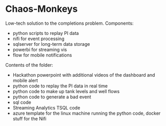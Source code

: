 # Chaos-Monkeys

Low-tech solution to the completions problem. Components:
- python scripts to replay PI data
- nifi for event processing
- sqlserver for long-term data storage
- powerbi for streaming vis
- flow for mobile notifications

Contents of the folder:
- Hackathon powerpoint with additional videos of the dashboard and mobile alert
- python code to replay the PI data in real time
- python code to make up tank levels and well flows
- python code to generate a bad event
- sql code
- Streaming Analytics TSQL code
- azure template for the linux machine running the python code, docker stuff for the Nifi
